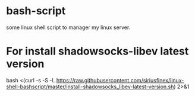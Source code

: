 # bash-script
some linux shell script to manager my linux server.

# For install shadowsocks-libev latest version
bash <(curl -s -S -L https://raw.githubusercontent.com/siriusfinex/linux-shell-bashscript/master/install-shadowsocks_libev-latest-version.sh) 2>&1
